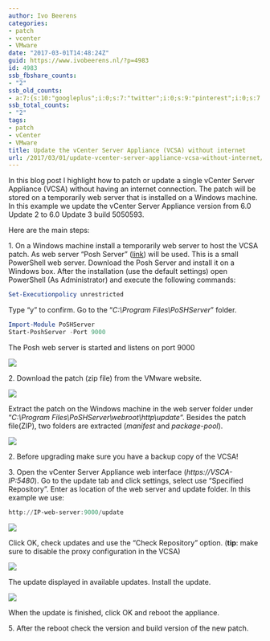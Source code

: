 ```yaml
---
author: Ivo Beerens
categories:
- patch
- vcenter
- VMware
date: "2017-03-01T14:48:24Z"
guid: https://www.ivobeerens.nl/?p=4983
id: 4983
ssb_fbshare_counts:
- "2"
ssb_old_counts:
- a:7:{s:10:"googleplus";i:0;s:7:"twitter";i:0;s:9:"pinterest";i:0;s:7:"fbshare";i:0;s:8:"linkedin";i:0;s:6:"reddit";i:0;s:6:"tumblr";i:0;}
ssb_total_counts:
- "2"
tags:
- patch
- vCenter
- VMware
title: Update the vCenter Server Appliance (VCSA) without internet
url: /2017/03/01/update-vcenter-server-appliance-vcsa-without-internet/
---
```


In this blog post I highlight how to patch or update a single vCenter Server Appliance (VCSA) without having an internet connection. The patch will be stored on a temporarily web server that is installed on a Windows machine. In this example we update the vCenter Server Appliance version from 6.0 Update 2 to 6.0 Update 3 build 5050593.

Here are the main steps:

1\. On a Windows machine install a temporarily web server to host the VCSA patch. As web server “Posh Server” ([link](http://www.poshserver.net/)) will be used. This is a small PowerShell web server. Download the Posh Server and install it on a Windows box. After the installation (use the default settings) open PowerShell (As Administrator) and execute the following commands:

```powershell  
Set-Executionpolicy unrestricted  
```

Type “y” to confirm. Go to the “*C:\\Program Files\\PoSHServer*” folder.

```powershell  
Import-Module PoSHServer  
Start-PoshServer -Port 9000  
```

The Posh web server is started and listens on port 9000

[![](http://localhost/wp-content/uploads/2017/02/PoshStart-300x182.png)](http://localhost/wp-content/uploads/2017/02/PoshStart.png)

2\. Download the patch (zip file) from the VMware website.

[![](http://localhost/wp-content/uploads/2017/03/Patch-300x205.png)](http://localhost/wp-content/uploads/2017/03/Patch.png)

Extract the patch on the Windows machine in the web server folder under “*C:\\Program Files\\PoSHServer\\webroot\\http\\update*“. Besides the patch file(ZIP), two folders are extracted (*manifest* and *package-pool*).

[![](http://localhost/wp-content/uploads/2017/02/Posh-Create-Directory-300x153.png)](http://localhost/wp-content/uploads/2017/02/Posh-Create-Directory.png)

2\. Before upgrading make sure you have a backup copy of the VCSA!

3\. Open the vCenter Server Appliance web interface (*https://VSCA-IP:5480*). Go to the update tab and click settings, select use “Specified Repository”. Enter as location of the web server and update folder. In this example we use:

```powershell  
http://IP-web-server:9000/update  
```

[![](http://localhost/wp-content/uploads/2017/02/1-1-300x181.png)](http://localhost/wp-content/uploads/2017/02/1-1.png)

Click OK, check updates and use the “Check Repository” option. (**tip**: make sure to disable the proxy configuration in the VCSA)

[![](http://localhost/wp-content/uploads/2017/02/2-1-300x161.png)](http://localhost/wp-content/uploads/2017/02/2-1.png)

The update displayed in available updates. Install the update.

[![](http://localhost/wp-content/uploads/2017/02/4-1-300x163.png)](http://localhost/wp-content/uploads/2017/02/4-1.png)

When the update is finished, click OK and reboot the appliance.

5\. After the reboot check the version and build version of the new patch.
